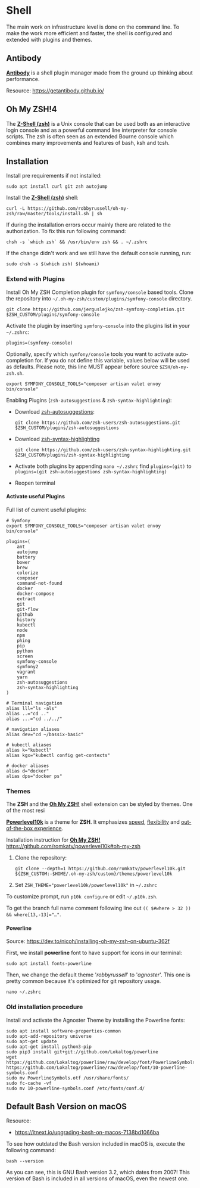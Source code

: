 # Shell

The main work on infrastructure level is done on the command line. To make the work more efficient and faster, the shell is configured and extended with plugins and themes.

## Antibody

**[Antibody](https://getantibody.github.io/)** is a shell plugin manager made from the ground up thinking about performance.

Resource: https://getantibody.github.io/

## Oh My ZSH!4

The **[Z-Shell (zsh)](https://www.zsh.org/)** is a Unix console that can be used both as an interactive login console and as a powerful command line interpreter for console scripts. The zsh is often seen as an extended Bourne console which combines many improvements and features of bash, ksh and tcsh.

## Installation

Install pre requirements if not installed:

```shell
sudo apt install curl git zsh autojump
```

Install the **[Z-Shell (zsh)](https://www.zsh.org/)** shell:

```shell
curl -L https://github.com/robbyrussell/oh-my-zsh/raw/master/tools/install.sh | sh
```

If during the installation errors occur mainly there are related to the authorization. To fix this run following command:

```shell
chsh -s `which zsh` && /usr/bin/env zsh && . ~/.zshrc
```

If the change didn't work and we still have the default console running, run:

```shell
sudo chsh -s $(which zsh) $(whoami)
```

### Extend with Plugins

Install Oh My ZSH Completion plugin for `symfony/console` based tools. Clone the repository into `~/.oh-my-zsh/custom/plugins/symfony-console` directory.

```shell
git clone https://github.com/jerguslejko/zsh-symfony-completion.git $ZSH_CUSTOM/plugins/symfony-console
```

Activate the plugin by inserting `symfony-console` into the plugins list in your `~/.zshrc`:

```shell
plugins=(symfony-console)
```

Optionally, specify which `symfony/console` tools you want to activate auto-completion for. If you do not define this variable, values below will be used as defaults. Please note, this line MUST appear before source `$ZSH/oh-my-zsh.sh`.

```shell
export SYMFONY_CONSOLE_TOOLS="composer artisan valet envoy bin/console"
```

Enabling Plugins (`zsh-autosuggestions` & `zsh-syntax-highlighting`):

* Download [zsh-autosuggestions](https://github.com/zsh-users/zsh-autosuggestions):

    ```shell
    git clone https://github.com/zsh-users/zsh-autosuggestions.git $ZSH_CUSTOM/plugins/zsh-autosuggestions
    ```

* Download [zsh-syntax-highlighting](https://github.com/zsh-users/zsh-syntax-highlighting)

    ```shell
    git clone https://github.com/zsh-users/zsh-syntax-highlighting.git $ZSH_CUSTOM/plugins/zsh-syntax-highlighting
    ```

* Activate both plugins by appending `nano ~/.zshrc` find `plugins=(git)` to `plugins=(git zsh-autosuggestions zsh-syntax-highlighting)`
* Reopen terminal

#### Activate useful Plugins

Full list of current useful plugins:

```shell
# Symfony
export SYMFONY_CONSOLE_TOOLS="composer artisan valet envoy bin/console"

plugins=(
    ant
    autojump
    battery
    bower
    brew
    colorize
    composer
    command-not-found
    docker
    docker-compose
    extract
    git
    git-flow
    github
    history
    kubectl
    node
    npm
    phing
    pip
    python
    screen
    symfony-console
    symfony2
    vagrant
    yarn
    zsh-autosuggestions
    zsh-syntax-highlighting
)

# Terminal navigation
alias lll="ls -als"
alias ..="cd .."
alias ...="cd ../../"

# navigation aliases
alias dev="cd ~/bassix-basic"

# kubectl aliases
alias k="kubectl"
alias kgx="kubectl config get-contexts"

# docker aliases
alias d="docker"
alias dps="docker ps"
```

### Themes

The **ZSH** and the **[Oh My ZSH!](https://ohmyz.sh/)** shell extension can be styled by themes. One of the most resi

**[Powerlevel10k](https://github.com/romkatv/powerlevel10k#oh-my-zsh)** is a theme for **ZSH**. It emphasizes [speed](https://github.com/romkatv/powerlevel10k#uncompromising-performance), [flexibility](https://github.com/romkatv/powerlevel10k#extremely-customizable) and [out-of-the-box experience](https://github.com/romkatv/powerlevel10k#configuration-wizard).

Installation instruction for **[Oh My ZSH!](https://ohmyz.sh/)** https://github.com/romkatv/powerlevel10k#oh-my-zsh

1. Clone the repository:  

    ```shell
    git clone --depth=1 https://github.com/romkatv/powerlevel10k.git ${ZSH_CUSTOM:-$HOME/.oh-my-zsh/custom}/themes/powerlevel10k
    ```

2. Set `ZSH_THEME="powerlevel10k/powerlevel10k"` in `~/.zshrc`

To customize prompt, run `p10k configure` or edit `~/.p10k.zsh`.

To get the branch full name comment following line out `(( $#where > 32 )) && where[13,-13]="…"`.

#### Powerline

Source: https://dev.to/nicoh/installing-oh-my-zsh-on-ubuntu-362f

First, we install **powerline** font to have support for icons in our terminal:

```shell
sudo apt install fonts-powerline
```

Then, we change the default theme '_robbyrussell_' to '_agnoster_'. This one is pretty common because it's optimized for git repository usage.

```shell
nano ~/.zshrc
```

### Old installation procedure

Install and activate the Agnoster Theme by installing the Powerline fonts:

```shell
sudo apt install software-properties-common
sudo apt-add-repository universe
sudo apt-get update
sudo apt-get install python3-pip
sudo pip3 install git+git://github.com/Lokaltog/powerline
wget https://github.com/Lokaltog/powerline/raw/develop/font/PowerlineSymbols.otf https://github.com/Lokaltog/powerline/raw/develop/font/10-powerline-symbols.conf
sudo mv PowerlineSymbols.otf /usr/share/fonts/
sudo fc-cache -vf
sudo mv 10-powerline-symbols.conf /etc/fonts/conf.d/
```

## Default Bash Version on macOS

Resource:

* https://itnext.io/upgrading-bash-on-macos-7138bd1066ba

To see how outdated the Bash version included in macOS is, execute the following command:

```shell
bash --version
```

As you can see, this is GNU Bash version 3.2, which dates from 2007! This version of Bash is included in all versions of macOS, even the newest one.
